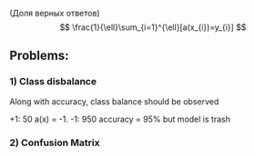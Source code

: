 (Доля верных ответов)
$$
\frac{1}{\ell}\sum_{i=1}^{\ell}[a(x_{i})=y_{i}]
$$

## Problems:
### 1) Class disbalance
Along with accuracy, class balance should be observed

+1: 50                         a(x) = -1.
-1: 950                        accuracy = 95% but model is trash

### 2) Confusion Matrix
